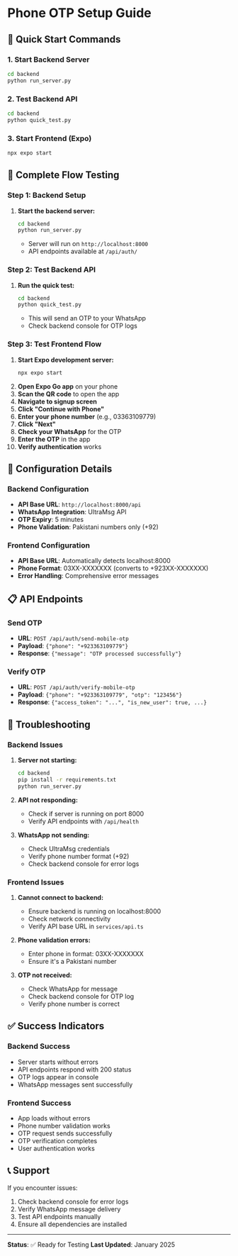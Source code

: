 # Phone OTP Setup Guide

## 🚀 Quick Start Commands

### 1. Start Backend Server
```bash
cd backend
python run_server.py
```

### 2. Test Backend API
```bash
cd backend
python quick_test.py
```

### 3. Start Frontend (Expo)
```bash
npx expo start
```

## 📱 Complete Flow Testing

### Step 1: Backend Setup
1. **Start the backend server:**
   ```bash
   cd backend
   python run_server.py
   ```
   - Server will run on `http://localhost:8000`
   - API endpoints available at `/api/auth/`

### Step 2: Test Backend API
1. **Run the quick test:**
   ```bash
   cd backend
   python quick_test.py
   ```
   - This will send an OTP to your WhatsApp
   - Check backend console for OTP logs

### Step 3: Test Frontend Flow
1. **Start Expo development server:**
   ```bash
   npx expo start
   ```
2. **Open Expo Go app** on your phone
3. **Scan the QR code** to open the app
4. **Navigate to signup screen**
5. **Click "Continue with Phone"**
6. **Enter your phone number** (e.g., 03363109779)
7. **Click "Next"**
8. **Check your WhatsApp** for the OTP
9. **Enter the OTP** in the app
10. **Verify authentication** works

## 🔧 Configuration Details

### Backend Configuration
- **API Base URL**: `http://localhost:8000/api`
- **WhatsApp Integration**: UltraMsg API
- **OTP Expiry**: 5 minutes
- **Phone Validation**: Pakistani numbers only (+92)

### Frontend Configuration
- **API Base URL**: Automatically detects localhost:8000
- **Phone Format**: 03XX-XXXXXXX (converts to +923XX-XXXXXXX)
- **Error Handling**: Comprehensive error messages

## 📋 API Endpoints

### Send OTP
- **URL**: `POST /api/auth/send-mobile-otp`
- **Payload**: `{"phone": "+923363109779"}`
- **Response**: `{"message": "OTP processed successfully"}`

### Verify OTP
- **URL**: `POST /api/auth/verify-mobile-otp`
- **Payload**: `{"phone": "+923363109779", "otp": "123456"}`
- **Response**: `{"access_token": "...", "is_new_user": true, ...}`

## 🐛 Troubleshooting

### Backend Issues
1. **Server not starting:**
   ```bash
   cd backend
   pip install -r requirements.txt
   python run_server.py
   ```

2. **API not responding:**
   - Check if server is running on port 8000
   - Verify API endpoints with `/api/health`

3. **WhatsApp not sending:**
   - Check UltraMsg credentials
   - Verify phone number format (+92)
   - Check backend console for error logs

### Frontend Issues
1. **Cannot connect to backend:**
   - Ensure backend is running on localhost:8000
   - Check network connectivity
   - Verify API base URL in `services/api.ts`

2. **Phone validation errors:**
   - Enter phone in format: 03XX-XXXXXXX
   - Ensure it's a Pakistani number

3. **OTP not received:**
   - Check WhatsApp for message
   - Check backend console for OTP log
   - Verify phone number is correct

## ✅ Success Indicators

### Backend Success
- Server starts without errors
- API endpoints respond with 200 status
- OTP logs appear in console
- WhatsApp messages sent successfully

### Frontend Success
- App loads without errors
- Phone number validation works
- OTP request sends successfully
- OTP verification completes
- User authentication works

## 📞 Support

If you encounter issues:
1. Check backend console for error logs
2. Verify WhatsApp message delivery
3. Test API endpoints manually
4. Ensure all dependencies are installed

---

**Status**: ✅ Ready for Testing
**Last Updated**: January 2025 